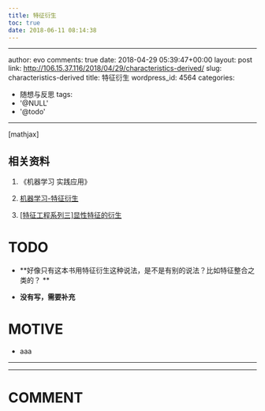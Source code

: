 ```yaml
---
title: 特征衍生
toc: true
date: 2018-06-11 08:14:38
---
```

---
author: evo
comments: true
date: 2018-04-29 05:39:47+00:00
layout: post
link: http://106.15.37.116/2018/04/29/characteristics-derived/
slug: characteristics-derived
title: 特征衍生
wordpress_id: 4564
categories:
- 随想与反思
tags:
- '@NULL'
- '@todo'
---

<!-- more -->

[mathjax]


## 相关资料





 	
  1. 《机器学习 实践应用》

 	
  2. [机器学习-特征衍生](https://blog.csdn.net/xinzhi8/article/details/77515876)

 	
  3. [[特征工程系列三]显性特征的衍生](https://blog.csdn.net/buptgshengod/article/details/79312268)




# TODO





 	
  * **好像只有这本书用特征衍生这种说法，是不是有别的说法？比如特征整合之类的？ **

 	
  * **没有写，需要补充**




# MOTIVE





 	
  * aaa





* * *



























* * *





# COMMENT



